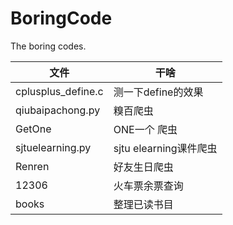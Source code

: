 # BoringCode
The boring codes.

|文件|干啥|
|---|---|
|cplusplus_define.c|测一下define的效果|
|qiubaipachong.py|糗百爬虫|
|GetOne|ONE一个 爬虫|
|sjtuelearning.py|sjtu elearning课件爬虫|
|Renren|好友生日爬虫|
|12306|火车票余票查询|
|books|整理已读书目|
